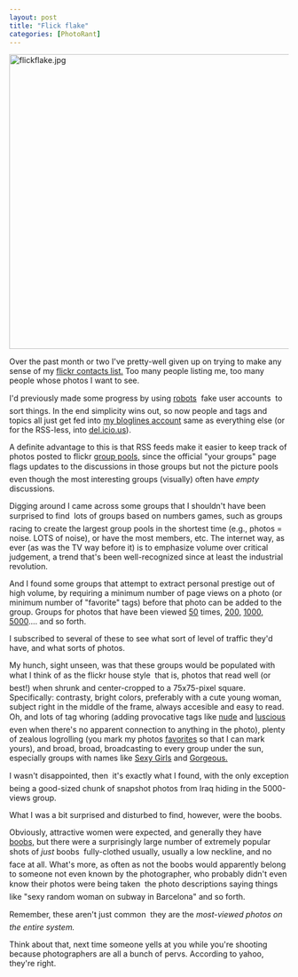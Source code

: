 ```yaml
---
layout: post
title: "Flick flake"
categories: [PhotoRant]
---
```

<img alt="flickflake.jpg" src="http://www.botzilla.com/blog/archives/pix2006/flickflake.jpg" width="807" height="531" border="0" />

Over the past month or two I've pretty-well given up on trying to make any sense of my <a href="http://www.flickr.com/people/bjorke/contacts/">flickr contacts list.</a> Too many people listing me, too many people whose photos I want to see.

I'd previously made some progress by using <a href="http://www.flickr.com/people/bap/">robots</a> &#151; fake user accounts &#151; to sort things. In the end simplicity wins out, so now  people and tags and topics all just get fed into <a href="http://www.bloglines.com/public/bjorke">my bloglines account</a> same as everything else (or for the RSS-less, into <a href="http://del.icio.us/bjorke/photography">del.icio.us</a>).

A definite advantage to this is that  RSS feeds make it easier to keep track of photos posted to flickr <a href="http://www.flickr.com/groups/mfstreet/">group pools,</a> since the official "your groups" page flags updates to the discussions in those groups but not the picture pools &#151; even though the most interesting groups (visually) often have <i>empty</i> discussions.

Digging around I came across some groups that I shouldn't have been surprised to find &#151; lots of groups based on numbers games, such as groups racing to create the largest group pools in the shortest time (e.g., photos = noise. LOTS of noise), or have the most members, etc. The internet way, as ever (as was the TV way before it) is to emphasize volume over critical judgement, a trend that's been well-recognized since at least the industrial revolution.

And I found some groups that attempt to extract personal prestige out of high volume, by requiring a minimum number of page views on a photo (or minimum number of "favorite" tags) before that photo can be added to the group. Groups for photos that have been viewed <a href="http://www.flickr.com/groups/views50/">50</a> times, <a href="http://www.flickr.com/groups/views200/">200,</a> <a href="http://www.flickr.com/groups/views1000/">1000,</a> <a href="http://www.flickr.com/groups/views5000/">5000</a>.... and so forth.

I subscribed to several of these to see what sort of level of traffic they'd have, and what sorts of photos.

My hunch, sight unseen, was that these groups would be populated with what I think of as the flickr house style &#151; that is, photos that read well (or best!) when shrunk and center-cropped to a 75x75-pixel square. Specifically: contrasty, bright colors, preferably with a cute young woman, subject right in the middle of the frame, always accesible and easy to read. Oh, and lots of tag whoring (adding provocative tags like <a href="http://www.flickr.com/photos/tags/nude/">nude</a> and <a href="http://www.flickr.com/photos/tags/luscious/">luscious</a> &#151; even when there's no apparent connection to anything in the photo), plenty of zealous logrolling (you mark my photos <a href="http://www.flickr.com/groups/favs80/">favorites</a> so that I can mark yours), and broad, broad, broadcasting to every group under the sun, especially groups with names like <a href="http://www.flickr.com/groups/sexy_girls/pool/">Sexy Girls</a> and <a href="http://www.flickr.com/groups/gorgeouses/pool/">Gorgeous.</a>

I wasn't disappointed, then &#151; it's exactly what I found, with the only exception being a good-sized chunk of snapshot photos from Iraq hiding in the 5000-views group.

What I was a bit surprised and disturbed to find, however, were the boobs.

Obviously, attractive women were expected, and generally they have <a href="http://www.flickr.com/photos/tags/boobs/interesting/">boobs,</a> but there were a surprisingly large number of extremely popular shots of <i>just</i> boobs &#151; fully-clothed usually, usually a low neckline, and no face at all. What's more, as often as not the boobs would apparently belong to someone not even known by the photographer, who probably didn't even know their photos were being taken &#151; the photo descriptions saying things like "sexy random woman on subway in Barcelona" and so forth.

Remember, these aren't just common &#151; they are the <i>most-viewed photos on the entire system.</i> 

Think about that, next time someone yells at you while you're shooting because photographers are all a bunch of pervs. According to yahoo, they're right.


